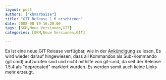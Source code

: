 ```yaml
---
layout: post
authors: ["khmarbaise"]
title: "GIT Release 1.6 erschienen"
date: 2008-08-19 16:20:06
tags: [SKM,Neue Versionen,GIT]
categories: [SKM,Neue Versionen,GIT]

---
```

Es ist eine neue GIT Release verfügbar, wie in der <a href="http://n2.nabble.com/-ANNOUNCE--GIT-1.6.0-td729783.html"  title="Ankündigung">Ankündigung</a> zu lesen.
Es wird wieder darauf hingewiesen, dass all Kommandos als Sub-Kommando (git cmd) aufzurufen sind und nicht mithilfe von git-cmd, da seit der Release 1.5.4 als "deprecated" markiert wurden. Es werden somit auch keine Links mehr erzeugt.
